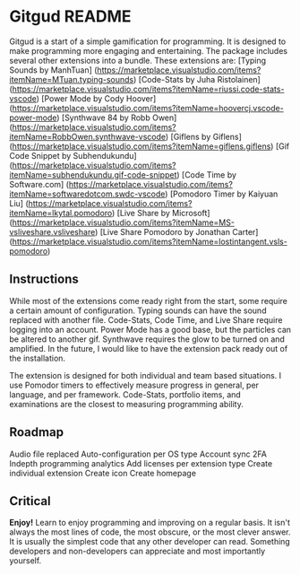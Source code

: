 # Gitgud README
Gitgud is a start of a simple gamification for programming. It is designed to make programming more engaging and entertaining. The package includes several other extensions into a bundle. These extensions are:
    [Typing Sounds by ManhTuan] (https://marketplace.visualstudio.com/items?itemName=MTuan.typing-sounds)
    [Code-Stats by Juha Ristolainen] (https://marketplace.visualstudio.com/items?itemName=riussi.code-stats-vscode)
    [Power Mode by Cody Hoover] (https://marketplace.visualstudio.com/items?itemName=hoovercj.vscode-power-mode)
    [Synthwave 84 by Robb Owen] (https://marketplace.visualstudio.com/items?itemName=RobbOwen.synthwave-vscode)
    [Giflens by Giflens] (https://marketplace.visualstudio.com/items?itemName=giflens.giflens)
    [Gif Code Snippet by Subhendukundu] (https://marketplace.visualstudio.com/items?itemName=subhendukundu.gif-code-snippet)
    [Code Time by Software.com] (https://marketplace.visualstudio.com/items?itemName=softwaredotcom.swdc-vscode)
    [Pomodoro Timer by Kaiyuan Liu] (https://marketplace.visualstudio.com/items?itemName=lkytal.pomodoro)
    [Live Share by Microsoft] (https://marketplace.visualstudio.com/items?itemName=MS-vsliveshare.vsliveshare)
    [Live Share Pomodoro by Jonathan Carter] (https://marketplace.visualstudio.com/items?itemName=lostintangent.vsls-pomodoro)

## Instructions
While most of the extensions come ready right from the start, some require a certain amount of configuration. Typing sounds can have the sound replaced with another file. Code-Stats, Code Time, and Live Share require logging into an account. Power Mode has a good base, but the particles can be altered to another gif. Synthwave requires the glow to be turned on and amplified. In the future, I would like to have the extension pack ready out of the installation.

The extension is designed for both individual and team based situations. I use Pomodor timers to effectively measure progress in general, per language, and per framework. Code-Stats, portfolio items, and examinations are the closest to measuring programming ability.

## Roadmap
Audio file replaced
Auto-configuration per OS type
Account sync
2FA
Indepth programming analytics
Add licenses per extension type
Create individual extension
Create icon
Create homepage

## Critical
**Enjoy!**
Learn to enjoy programming and improving on a regular basis. It isn't always the most lines of code, the most obscure, or the most clever answer. It is usually the simplest code that any other developer can read. Something developers and non-developers can appreciate and most importantly yourself.
